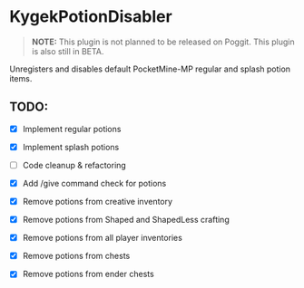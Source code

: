 # KygekPotionDisabler

> **NOTE:** This plugin is not planned to be released on Poggit. This plugin is also still in BETA.

Unregisters and disables default PocketMine-MP regular and splash potion items.

## TODO:

- [x] Implement regular potions
- [x] Implement splash potions
- [ ] Code cleanup & refactoring
  

- [x] Add /give command check for potions
- [x] Remove potions from creative inventory
- [x] Remove potions from Shaped and ShapedLess crafting
  

- [x] Remove potions from all player inventories
- [x] Remove potions from chests
- [x] Remove potions from ender chests
